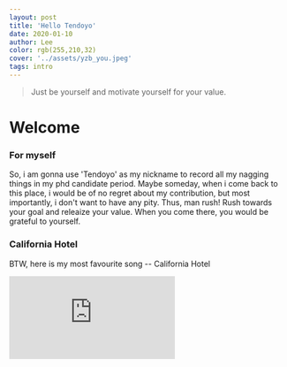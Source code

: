 ```yaml
---
layout: post
title: 'Hello Tendoyo'
date: 2020-01-10
author: Lee
color: rgb(255,210,32)
cover: '../assets/yzb_you.jpeg'
tags: intro
---
```


> Just be yourself and motivate yourself for your value.

# Welcome

### For myself

So, i am gonna use 'Tendoyo' as my nickname to record all my nagging things in my phd candidate period.
Maybe someday, when i come back to this place, i would be of no regret about my contribution, but most importantly, i don't want to have any pity.
Thus, man rush! Rush towards your goal and releaize your value. When you come there, you
would be grateful to yourself.

### California Hotel
BTW, here is my most favourite song -- California Hotel
<iframe src="http://player.bilibili.com/player.html?aid=2284228&cid=3561252&page=1" scrolling="no" border="0" frameborder="no" framespacing="0" allowfullscreen="true"> </iframe>
